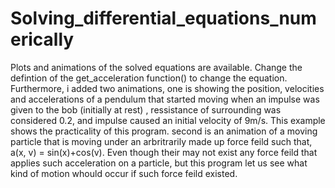 # Solving_differential_equations_numerically
Plots and animations of the solved equations are available. Change the defintion of the get_acceleration function() to change the equation.
Furthermore, i added two animations, one is showing the position, velocities and accelerations of a pendulum that started moving when an impulse was given to the bob (initially at rest) , ressistance of surrounding was considered 0.2, and impulse caused an initial velocity of 9m/s. This example shows the practicality of this program.
second is an animation of a moving particle that is moving under an arbritrarily made up force feild such that, a(x, v) = sin(x)+cos(v). Even though their may not exist any force feild that applies such acceleration on a particle, but this program let us see what kind of motion whould occur if such force feild existed.
